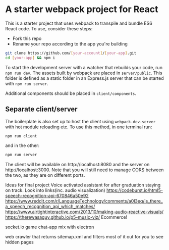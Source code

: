 # A starter webpack project for React

This is a starter project that uses webpack to transpile and bundle ES6 React code. To use, consider these steps:

* Fork this repo
* Rename your repo according to the app you're building

```sh
git clone https://github.com/[your-account]/[your-app].git
cd [your-app] && npm i
```

To start the development server with a watcher that rebuilds your code, run `npm run dev`. The assets built by webpack are placed in `server/public`. This folder is defined as a static folder in an Express.js server that can be started with `npm run server`.

Additional components should be placed in `client/components`.

## Separate client/server

The boilerplate is also set up to host the client using `webpack-dev-server` with hot module reloading etc. To use this method, in one terminal run:
```sh
npm run client
```
and in the other:
```sh
npm run server
```
The client will be available on http://localhost:8080 and the server on http://localhost:3000. Note that you will still need to manage CORS between the two, as they are on different ports.

Ideas for final project
Voice activated assistant for after graduation staying on track. Look into links(inc. audio visualization)
https://codeburst.io/html5-speech-recognition-api-670846a50e92
https://www.reddit.com/r/LanguageTechnology/comments/a0l3eq/is_there_a_speech_recognition_api_which_matches/
https://www.airtightinteractive.com/2013/10/making-audio-reactive-visuals/
https://therewasaguy.github.io/p5-music-viz/
Ecommerce!          

socket.io game chat-app mix with electron

web crawler that returns sitemap.xml and filters most of it out for you to see hidden pages
